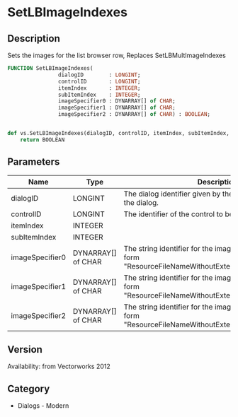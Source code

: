# SetLBImageIndexes

## Description
Sets the images for the list browser row, Replaces SetLBMultImageIndexes

```pascal
FUNCTION SetLBImageIndexes(
				dialogID        : LONGINT;
				controlID       : LONGINT;
				itemIndex       : INTEGER;
				subItemIndex    : INTEGER;
				imageSpecifier0 : DYNARRAY[] of CHAR;
				imageSpecifier1 : DYNARRAY[] of CHAR;
				imageSpecifier2 : DYNARRAY[] of CHAR) : BOOLEAN;
```

```python

def vs.SetLBImageIndexes(dialogID, controlID, itemIndex, subItemIndex, imageSpecifier0, imageSpecifier1, imageSpecifier2):
    return BOOLEAN
```

## Parameters
|Name|Type|Description|
|---|---|---|
|dialogID|LONGINT|The dialog identifier given by the command to create the dialog.|
|controlID|LONGINT|The identifier of the control to be updated.|
|itemIndex|INTEGER||
|subItemIndex|INTEGER||
|imageSpecifier0|DYNARRAY[] of CHAR|The string identifier for the image. It should be of the form &quot;ResourceFileNameWithoutExtension/PathOfImageFile&quot;.|
|imageSpecifier1|DYNARRAY[] of CHAR|The string identifier for the image. It should be of the form &quot;ResourceFileNameWithoutExtension/PathOfImageFile&quot;.|
|imageSpecifier2|DYNARRAY[] of CHAR|The string identifier for the image. It should be of the form &quot;ResourceFileNameWithoutExtension/PathOfImageFile&quot;.|

## Version
Availability: from Vectorworks 2012
## Category
* Dialogs - Modern


